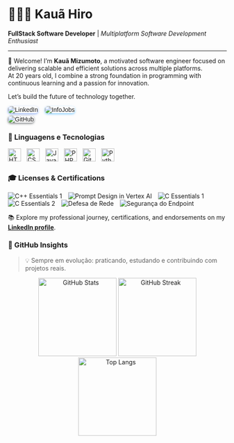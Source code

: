 # 👩🏻‍💻 **Kauã Hiro**

**FullStack Software Developer** | *Multiplatform Software Development Enthusiast*

---

👋 Welcome! I’m **Kauã Mizumoto**, a motivated software engineer focused on delivering scalable and efficient solutions across multiple platforms.  
At 20 years old, I combine a strong foundation in programming with continuous learning and a passion for innovation.

Let’s build the future of technology together.

<div align="left" style="font-family: Arial, sans-serif;">
    <a href="https://www.linkedin.com/in/kauamizumoto/" style="text-decoration: none;">
        <img 
            alt="LinkedIn" 
            title="Visite meu LinkedIn" 
            src="https://custom-icon-badges.demolab.com/badge/LinkedIn-kauamizumoto-2563EB?style=for-the-badge&logo=linkedin&logoColor=white&labelColor=1A4D8F"
            style="border-radius: 6px; box-shadow: 0 2px 5px rgba(37, 99, 235, 0.5);"
        />
    </a>
    <a href="https://www.infojobs.com.br/curriculum/kaua-mizumoto" style="margin-left: 12px; text-decoration: none;">
        <img 
            alt="InfoJobs" 
            title="Meu InfoJobs" 
            src="https://custom-icon-badges.demolab.com/badge/InfoJobs-kauamizumoto-0099FF?style=for-the-badge&logo=infojobs&logoColor=white&labelColor=0077CC"
            style="border-radius: 6px; box-shadow: 0 2px 5px rgba(0, 153, 255, 0.5);"
        />
    </a>
    <br/>
    <a href="https://github.com/kaua-hiro" style="text-decoration: none;">
        <img 
            alt="GitHub" 
            title="Meu GitHub" 
            src="https://custom-icon-badges.demolab.com/badge/GitHub-kaua--hiro-24292E?style=for-the-badge&logo=github&logoColor=white&labelColor=181717"
            style="border-radius: 6px; box-shadow: 0 2px 5px rgba(36, 41, 46, 0.6); margin-top: 6px;"
        />
    </a>
</div>



### 🤖 Linguagens e Tecnologias

<img 
    align="left" 
    alt="HTML"
    title="HTML" 
    width="30px" 
    style="padding-right: 10px;" 
    src="https://cdn.jsdelivr.net/gh/devicons/devicon@latest/icons/html5/html5-original.svg" 
/>
<img 
    align="left" 
    alt="CSS" 
    title="CSS"
    width="30px" 
    style="padding-right: 10px;" 
    src="https://cdn.jsdelivr.net/gh/devicons/devicon@latest/icons/css3/css3-original.svg" 
/>
<img 
    align="left" 
    alt="JavaScript" 
    title="JavaScript"
    width="30px" 
    style="padding-right: 10px;" 
    src="https://cdn.jsdelivr.net/gh/devicons/devicon@latest/icons/javascript/javascript-original.svg" 
/> 
<img 
    align="left" 
    alt="PHP" 
    title="PHP"
    width="30px" 
    style="padding-right: 10px;" 
    src="https://cdn.jsdelivr.net/gh/devicons/devicon@latest/icons/php/php-original.svg" 
/>
<img 
    align="left" 
    alt="Git" 
    title="Git"
    width="30px" 
    style="padding-right: 10px;" 
    src="https://cdn.jsdelivr.net/gh/devicons/devicon@latest/icons/git/git-original.svg" 
/>
<img 
    align="left" 
    alt="Python" 
    title="Python"
    width="30px" 
    style="padding-right: 10px;" 
    src="https://cdn.jsdelivr.net/gh/devicons/devicon@latest/icons/python/python-original.svg" 
/>

<br/>
<br/>

### 🎓 Licenses & Certifications

<p>
  <img src="https://img.shields.io/badge/C++-Essentials_1-blue?logo=cplusplus&logoColor=white" alt="C++ Essentials 1" style="margin-right: 10px;" />
  <img src="https://img.shields.io/badge/Prompt_Design-Vertex_AI-yellow?logo=googlecloud&logoColor=white" alt="Prompt Design in Vertex AI" style="margin-right: 10px;" />
  <img src="https://img.shields.io/badge/C_Essentials_1-orange?logo=c&logoColor=white" alt="C Essentials 1" style="margin-right: 10px;" />
  <img src="https://img.shields.io/badge/C_Essentials_2-red?logo=c&logoColor=white" alt="C Essentials 2" style="margin-right: 10px;" />
  <img src="https://img.shields.io/badge/Network_Defense-cisco?logo=cisco&logoColor=white" alt="Defesa de Rede" style="margin-right: 10px;" />
  <img src="https://img.shields.io/badge/Endpoint_Security-cisco?logo=cisco&logoColor=white" alt="Segurança do Endpoint" />
</p>

<p>

 📚 Explore my professional journey, certifications, and endorsements on my [**LinkedIn profile**](https://www.linkedin.com/in/kauamizumoto/).

</p>



### 🚀 GitHub Insights

> 💡 Sempre em evolução: praticando, estudando e contribuindo com projetos reais.

<p align="center">
  <img 
    alt="GitHub Stats" 
    height="180em" 
    src="https://github-readme-stats.vercel.app/api?username=kaua-hiro&show_icons=true&theme=radical&include_all_commits=true&count_private=true&locale=pt-br"
  />
  <img 
    alt="GitHub Streak" 
    height="180em" 
    src="https://streak-stats.demolab.com/?user=kaua-hiro&theme=radical&locale=pt-br&date_format=j%20M%5B%20Y%5D"
  />
  <img 
    alt="Top Langs" 
    height="180em" 
    src="https://github-readme-stats.vercel.app/api/top-langs/?username=kaua-hiro&layout=compact&langs_count=8&theme=radical&custom_title=Linguagens+Mais+Usadas"
  />
</p>
